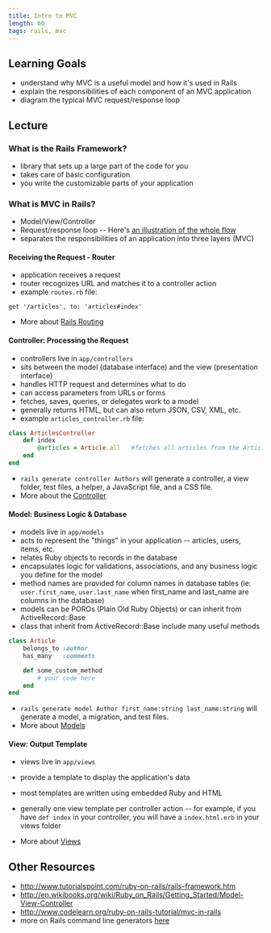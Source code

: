 ```yaml
---
title: Intro to MVC
length: 60
tags: rails, mvc
---
```


## Learning Goals

* understand why MVC is a useful model and how it's used in Rails
* explain the responsibilities of each component of an MVC application
* diagram the typical MVC request/response loop

## Lecture

### What is the Rails Framework?

* library that sets up a large part of the code for you
* takes care of basic configuration
* you write the customizable parts of your application

### What is MVC in Rails?

* Model/View/Controller
* Request/response loop -- Here's [an illustration of the whole flow](http://tutorials.jumpstartlab.com/images/rails_mvc.png)
* separates the responsibilities of an application into three layers (MVC) 

#### Receiving the Request - Router

* application receives a request
* router recognizes URL and matches it to a controller action
* example `routes.rb` file:

```
get '/articles', to: 'articles#index'
```

* More about [Rails Routing](http://guides.rubyonrails.org/routing.html)

#### Controller: Processing the Request

* controllers live in `app/controllers`
* sits between the model (database interface) and the view (presentation interface)
* handles HTTP request and determines what to do
* can access parameters from URLs or forms
* fetches, saves, queries, or delegates work to a model
* generally returns HTML, but can also return JSON, CSV, XML, etc.
* example `articles_controller.rb` file:

```ruby
class ArticlesController
	def index
		@articles = Article.all   #fetches all articles from the Article model
	end
end
```

* `rails generate controller Authors` will generate a controller, a view folder, test files, a helper, a JavaScript file, and a CSS file.
* More about the [Controller](http://guides.rubyonrails.org/action_controller_overview.html)

#### Model: Business Logic & Database

* models live in `app/models`
* acts to represent the "things" in your application -- articles, users, items, etc.
* relates Ruby objects to records in the database
* encapsulates logic for validations, associations, and any business logic you define for the model
* method names are provided for column names in database tables (ie: `user.first_name`, `user.last_name` when first_name and last_name are columns in the database)
* models can be POROs (Plain Old Ruby Objects) or can inherit from ActiveRecord::Base
* class that inherit from ActiveRecord::Base include many useful methods

```ruby
class Article
	belongs_to :author
	has_many   :comments

	def some_custom_method
		# your code here
	end
end
```
* `rails generate model Author first_name:string last_name:string` will generate a model, a migration, and test files.
* More about [Models](http://guides.rubyonrails.org/active_record_basics.html)

#### View: Output Template

* views live in `app/views`
* provide a template to display the application's data
* most templates are written using embedded Ruby and HTML
* generally one view template per controller action -- for example, if you have `def index` in your controller, you will have a `index.html.erb` in your views folder

* More about [Views](http://guides.rubyonrails.org/action_view_overview.html)

## Other Resources

* http://www.tutorialspoint.com/ruby-on-rails/rails-framework.htm
* http://en.wikibooks.org/wiki/Ruby_on_Rails/Getting_Started/Model-View-Controller
* http://www.codelearn.org/ruby-on-rails-tutorial/mvc-in-rails
* more on Rails command line generators [here](http://guides.rubyonrails.org/command_line.html)
